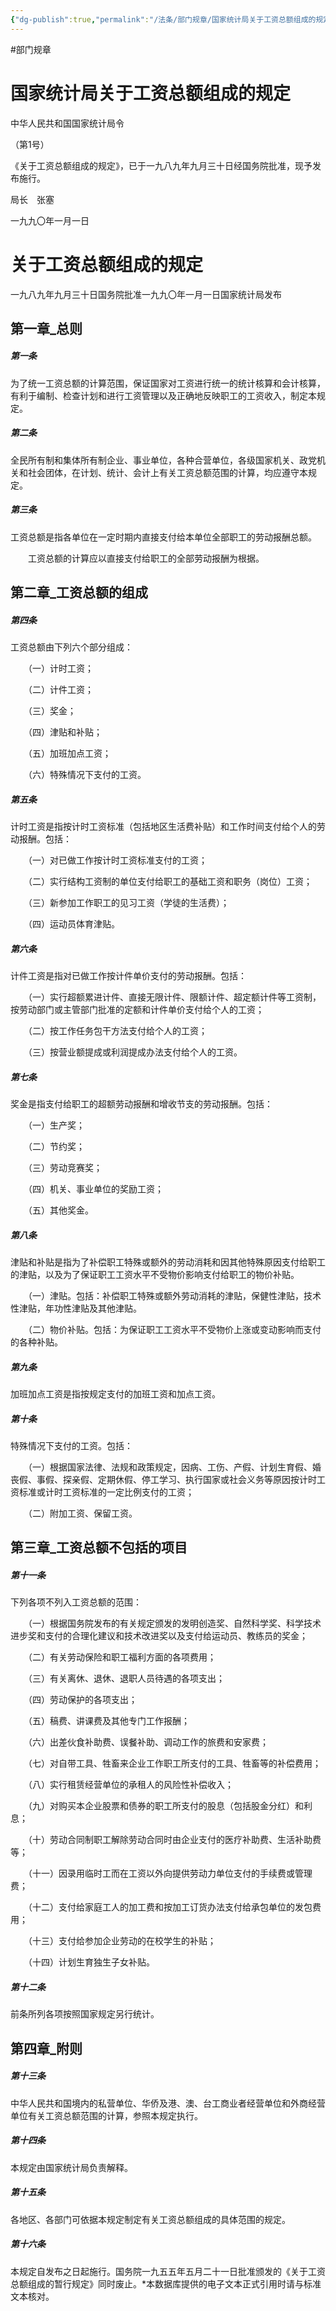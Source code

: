 ```yaml
---
{"dg-publish":true,"permalink":"/法条/部门规章/国家统计局关于工资总额组成的规定/"}
---
```


#部门规章 
# 国家统计局关于工资总额组成的规定

中华人民共和国国家统计局令

（第1号）

《关于工资总额组成的规定》，已于一九八九年九月三十日经国务院批准，现予发布施行。

局长　张塞

一九九〇年一月一日

# 关于工资总额组成的规定

一九八九年九月三十日国务院批准一九九〇年一月一日国家统计局发布

## 第一章_总则




##### 第一条

为了统一工资总额的计算范围，保证国家对工资进行统一的统计核算和会计核算，有利于编制、检查计划和进行工资管理以及正确地反映职工的工资收入，制定本规定。

##### 第二条

全民所有制和集体所有制企业、事业单位，各种合营单位，各级国家机关、政党机关和社会团体，在计划、统计、会计上有关工资总额范围的计算，均应遵守本规定。

##### 第三条

工资总额是指各单位在一定时期内直接支付给本单位全部职工的劳动报酬总额。

　　工资总额的计算应以直接支付给职工的全部劳动报酬为根据。

## 第二章_工资总额的组成



##### 第四条

工资总额由下列六个部分组成：

　　（一）计时工资；

　　（二）计件工资；

　　（三）奖金；

　　（四）津贴和补贴；

　　（五）加班加点工资；

　　（六）特殊情况下支付的工资。

##### 第五条

计时工资是指按计时工资标准（包括地区生活费补贴）和工作时间支付给个人的劳动报酬。包括：

　　（一）对已做工作按计时工资标准支付的工资；

　　（二）实行结构工资制的单位支付给职工的基础工资和职务（岗位）工资；

　　（三）新参加工作职工的见习工资（学徒的生活费）；

　　（四）运动员体育津贴。

##### 第六条

计件工资是指对已做工作按计件单价支付的劳动报酬。包括：

　　（一）实行超额累进计件、直接无限计件、限额计件、超定额计件等工资制，按劳动部门或主管部门批准的定额和计件单价支付给个人的工资；

　　（二）按工作任务包干方法支付给个人的工资；

　　（三）按营业额提成或利润提成办法支付给个人的工资。

##### 第七条

奖金是指支付给职工的超额劳动报酬和增收节支的劳动报酬。包括：

　　（一）生产奖；

　　（二）节约奖；

　　（三）劳动竞赛奖；

　　（四）机关、事业单位的奖励工资；

　　（五）其他奖金。

##### 第八条

津贴和补贴是指为了补偿职工特殊或额外的劳动消耗和因其他特殊原因支付给职工的津贴，以及为了保证职工工资水平不受物价影响支付给职工的物价补贴。

　　（一）津贴。包括：补偿职工特殊或额外劳动消耗的津贴，保健性津贴，技术性津贴，年功性津贴及其他津贴。

　　（二）物价补贴。包括：为保证职工工资水平不受物价上涨或变动影响而支付的各种补贴。

##### 第九条

加班加点工资是指按规定支付的加班工资和加点工资。

##### 第十条

特殊情况下支付的工资。包括：

　　（一）根据国家法律、法规和政策规定，因病、工伤、产假、计划生育假、婚丧假、事假、探亲假、定期休假、停工学习、执行国家或社会义务等原因按计时工资标准或计时工资标准的一定比例支付的工资；

　　（二）附加工资、保留工资。

## 第三章_工资总额不包括的项目



##### 第十一条

下列各项不列入工资总额的范围：

　　（一）根据国务院发布的有关规定颁发的发明创造奖、自然科学奖、科学技术进步奖和支付的合理化建议和技术改进奖以及支付给运动员、教练员的奖金；

　　（二）有关劳动保险和职工福利方面的各项费用；

　　（三）有关离休、退休、退职人员待遇的各项支出；

　　（四）劳动保护的各项支出；

　　（五）稿费、讲课费及其他专门工作报酬；

　　（六）出差伙食补助费、误餐补助、调动工作的旅费和安家费；

　　（七）对自带工具、牲畜来企业工作职工所支付的工具、牲畜等的补偿费用；

　　（八）实行租赁经营单位的承租人的风险性补偿收入；

　　（九）对购买本企业股票和债券的职工所支付的股息（包括股金分红）和利息；

　　（十）劳动合同制职工解除劳动合同时由企业支付的医疗补助费、生活补助费等；

　　（十一）因录用临时工而在工资以外向提供劳动力单位支付的手续费或管理费；

　　（十二）支付给家庭工人的加工费和按加工订货办法支付给承包单位的发包费用；

　　（十三）支付给参加企业劳动的在校学生的补贴；

　　（十四）计划生育独生子女补贴。

##### 第十二条

前条所列各项按照国家规定另行统计。

## 第四章_附则



##### 第十三条

中华人民共和国境内的私营单位、华侨及港、澳、台工商业者经营单位和外商经营单位有关工资总额范围的计算，参照本规定执行。

##### 第十四条

本规定由国家统计局负责解释。

##### 第十五条

各地区、各部门可依据本规定制定有关工资总额组成的具体范围的规定。

##### 第十六条

本规定自发布之日起施行。国务院一九五五年五月二十一日批准颁发的《关于工资总额组成的暂行规定》同时废止。*本数据库提供的电子文本正式引用时请与标准文本核对。


